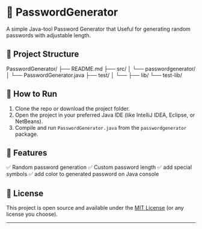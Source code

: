 # 🔐 PasswordGenerator

A simple Java-tool Password Generator that Useful for generating random passwords with adjustable length.

## 📁 Project Structure


PasswordGenerator/
├── README.md
├── src/
│   └── passwordgenerator/
│       └── PasswordGenerator.java
├── test/
│   └── 
├── lib/
└── test-lib/

## 🚀 How to Run

1. Clone the repo or download the project folder.
2. Open the project in your preferred Java IDE (like IntelliJ IDEA, Eclipse, or NetBeans).
3. Compile and run `PasswordGenerator.java` from the `passwordgenerator` package.



## 📌 Features

✅ Random password generation
✅ Custom password length
✅ add special symbols 
✅ add color to generated password on Java console


## 📄 License

This project is open source and available under the [MIT License](LICENSE) (or any license you choose).

---
